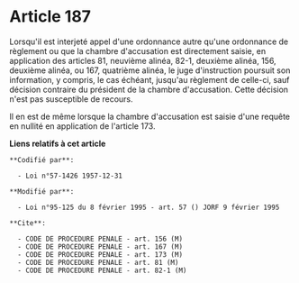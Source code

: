 # Article 187

Lorsqu'il est interjeté appel d'une ordonnance autre qu'une ordonnance de règlement ou que la chambre d'accusation est
directement saisie, en application des articles 81, neuvième alinéa, 82-1, deuxième alinéa, 156, deuxième alinéa, ou 167,
quatrième alinéa, le juge d'instruction poursuit son information, y compris, le cas échéant, jusqu'au règlement de celle-ci,
sauf décision contraire du président de la chambre d'accusation. Cette décision n'est pas susceptible de recours.

Il en est de même lorsque la chambre d'accusation est saisie d'une requête en nullité en application de l'article 173.

**Liens relatifs à cet article**

	**Codifié par**:

	  - Loi n°57-1426 1957-12-31

	**Modifié par**:

	  - Loi n°95-125 du 8 février 1995 - art. 57 () JORF 9 février 1995

	**Cite**:

	  - CODE DE PROCEDURE PENALE - art. 156 (M)
	  - CODE DE PROCEDURE PENALE - art. 167 (M)
	  - CODE DE PROCEDURE PENALE - art. 173 (M)
	  - CODE DE PROCEDURE PENALE - art. 81 (M)
	  - CODE DE PROCEDURE PENALE - art. 82-1 (M)
